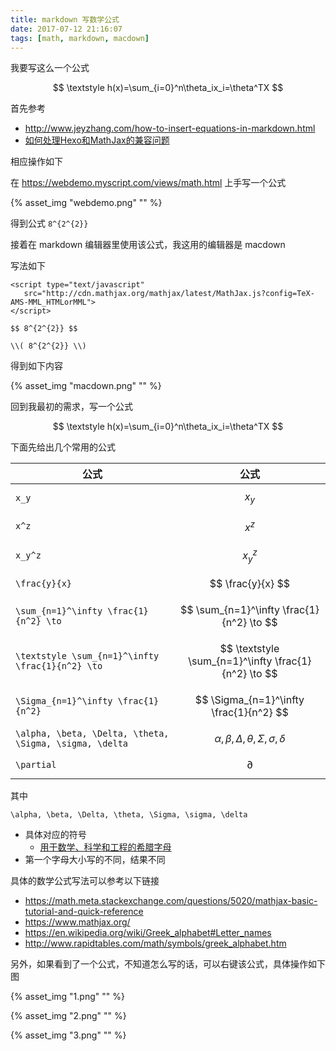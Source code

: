 ```yaml
---
title: markdown 写数学公式
date: 2017-07-12 21:16:07
tags: [math, markdown, macdown]
---
```


<script type="text/javascript"
   src="http://cdn.mathjax.org/mathjax/latest/MathJax.js?config=TeX-AMS-MML_HTMLorMML">
</script>


我要写这么一个公式

$$ \textstyle h(x)=\sum_{i=0}^n\theta_ix_i=\theta^TX $$


<!--more-->

首先参考 
* <http://www.jeyzhang.com/how-to-insert-equations-in-markdown.html>
* [如何处理Hexo和MathJax的兼容问题](http://2wildkids.com/2016/10/06/%E5%A6%82%E4%BD%95%E5%A4%84%E7%90%86Hexo%E5%92%8CMathJax%E7%9A%84%E5%85%BC%E5%AE%B9%E9%97%AE%E9%A2%98/)



相应操作如下


在 <https://webdemo.myscript.com/views/math.html> 上手写一个公式

{% asset_img "webdemo.png" "" %}

得到公式 `8^{2^{2}}`

接着在 markdown 编辑器里使用该公式，我这用的编辑器是 macdown

写法如下

```
<script type="text/javascript"
   src="http://cdn.mathjax.org/mathjax/latest/MathJax.js?config=TeX-AMS-MML_HTMLorMML">
</script>

$$ 8^{2^{2}} $$

\\( 8^{2^{2}} \\)
```

得到如下内容

{% asset_img "macdown.png" "" %}




回到我最初的需求，写一个公式

$$ \textstyle h(x)=\sum_{i=0}^n\theta_ix_i=\theta^TX $$




下面先给出几个常用的公式


| 公式                                                    | 公式                                                        |
| ---                                                     | ---                                                         |
| `x_y`                                                   | $$ x_y $$                                                   |
| `x^z`                                                   | $$ x^z $$                                                   |
| `x_y^z`                                                 | $$ x_y^z $$                                                 |
| `\frac{y}{x}`                                           | $$ \frac{y}{x} $$                                           |
| `\sum_{n=1}^\infty \frac{1}{n^2} \to`                   | $$ \sum_{n=1}^\infty \frac{1}{n^2} \to $$                   |
| `\textstyle \sum_{n=1}^\infty \frac{1}{n^2} \to`        | $$ \textstyle \sum_{n=1}^\infty \frac{1}{n^2} \to $$        |
| `\Sigma_{n=1}^\infty \frac{1}{n^2}`                     | $$ \Sigma_{n=1}^\infty \frac{1}{n^2} $$                     |
| `\alpha, \beta, \Delta, \theta, \Sigma, \sigma, \delta` | $$ \alpha, \beta, \Delta, \theta, \Sigma, \sigma, \delta $$ |
| `\partial `                                             | $$ \partial $$


其中

`\alpha, \beta, \Delta, \theta, \Sigma, \sigma, \delta` 

* 具体对应的符号 
    * [用于数学、科学和工程的希腊字母](https://zh.wikipedia.org/zh-cn/%E7%94%A8%E6%96%BC%E6%95%B8%E5%AD%B8%E3%80%81%E7%A7%91%E5%AD%B8%E5%92%8C%E5%B7%A5%E7%A8%8B%E7%9A%84%E5%B8%8C%E8%87%98%E5%AD%97%E6%AF%8D)
* 第一个字母大小写的不同，结果不同


具体的数学公式写法可以参考以下链接

* <https://math.meta.stackexchange.com/questions/5020/mathjax-basic-tutorial-and-quick-reference>
* <https://www.mathjax.org/>
* <https://en.wikipedia.org/wiki/Greek_alphabet#Letter_names>
* <http://www.rapidtables.com/math/symbols/greek_alphabet.htm>


另外，如果看到了一个公式，不知道怎么写的话，可以右键该公式，具体操作如下图

{% asset_img "1.png" "" %}

{% asset_img "2.png" "" %}

{% asset_img "3.png" "" %}
